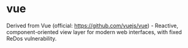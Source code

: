 # vue
Derived from Vue (official: https://github.com/vuejs/vue) - Reactive, component-oriented view layer for modern web interfaces, with fixed ReDos vulnerability.
